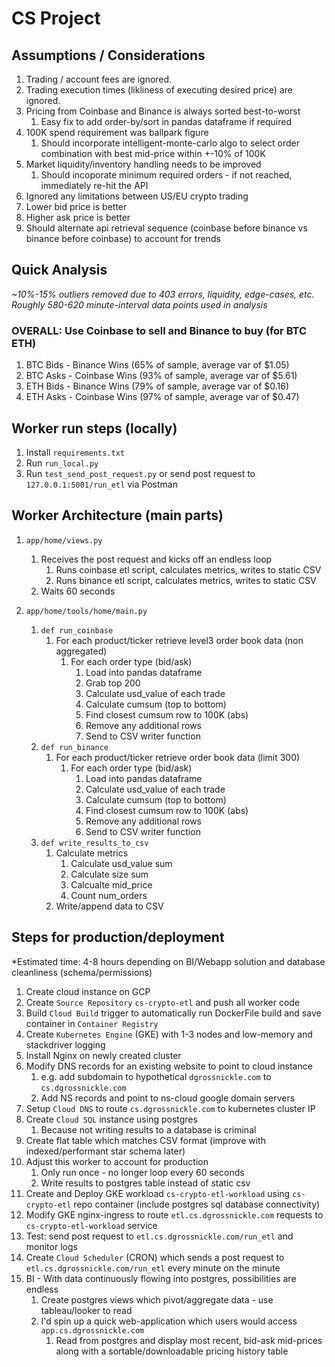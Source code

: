 # CS Project

## Assumptions / Considerations
1. Trading / account fees are ignored.
2. Trading execution times (likliness of executing desired price) are ignored.
3. Pricing from Coinbase and Binance is always sorted best-to-worst
   1. Easy fix to add order-by/sort in pandas dataframe if required
4. 100K spend requirement was ballpark figure
   1. Should incorporate intelligent-monte-carlo algo to select order combination with best mid-price within +-10% of 100K
5. Market liquidity/inventory handling needs to be improved
   1. Should incoporate minimum required orders - if not reached, immediately re-hit the API
6. Ignored any limitations between US/EU crypto trading
7. Lower bid price is better
8. Higher ask price is better
9. Should alternate api retrieval sequence (coinbase before binance vs binance before coinbase) to account for trends


## Quick Analysis
*~10%-15% outliers removed due to 403 errors, liquidity, edge-cases, etc. Roughly 580-620 minute-interval data points used in analysis*
### OVERALL: Use Coinbase to sell and Binance to buy (for BTC ETH)
1. BTC Bids - Binance Wins (65% of sample, average var of $1.05)
2. BTC Asks - Coinbase Wins (93% of sample, average var of $5.61)
3. ETH Bids - Binance Wins (79% of sample, average var of $0.16)
4. ETH Asks - Coinbase Wins (97% of sample, average var of $0.47)


## Worker run steps (locally)
1. Install `requirements.txt`
2. Run `run_local.py`
3. Run `test_send_post_request.py` or send post request to `127.0.0.1:5001/run_etl` via Postman


## Worker Architecture (main parts)
1. `app/home/views.py`
   1. Receives the post request and kicks off an endless loop
      1. Runs coinbase etl script, calculates metrics, writes to static CSV
      2. Runs binance etl script, calculates metrics, writes to static CSV
   2. Waits 60 seconds

2. `app/home/tools/home/main.py`
   1. `def run_coinbase`
      1. For each product/ticker retrieve level3 order book data (non aggregated)
            1. For each order type (bid/ask)
               1. Load into pandas dataframe 
               2. Grab top 200 
               3. Calculate usd_value of each trade 
               4. Calculate cumsum (top to bottom)
               5. Find closest cumsum row to 100K (abs)
               6. Remove any additional rows 
               7. Send to CSV writer function
   2. `def run_binance`
      1. For each product/ticker retrieve order book data (limit 300)
         1. For each order type (bid/ask)
            1. Load into pandas dataframe
            2. Calculate usd_value of each trade 
            3. Calculate cumsum (top to bottom)
            4. Find closest cumsum row to 100K (abs)
            5. Remove any additional rows 
            6. Send to CSV writer function
   3. `def write_results_to_csv`
      1. Calculate metrics
         1. Calculate usd_value sum
         2. Calculate size sum
         3. Calcualte mid_price 
         4. Count num_orders 
      2. Write/append data to CSV
      
## Steps for production/deployment

*Estimated time: 4-8 hours depending on BI/Webapp solution and database cleanliness (schema/permissions)

1. Create cloud instance on GCP
2. Create `Source Repository` `cs-crypto-etl` and push all worker code
3. Build `Cloud Build` trigger to automatically run DockerFile build and save container in `Container Registry`
4. Create `Kubernetes Engine` (GKE) with 1-3 nodes and low-memory and stackdriver logging
5. Install Nginx on newly created cluster
6. Modify DNS records for an existing website to point to cloud instance
   1. e.g. add subdomain to hypothetical `dgrossnickle.com` to `cs.dgrossnickle.com`
   2. Add NS records and point to ns-cloud google domain servers
7. Setup `Cloud DNS` to route `cs.dgrossnickle.com` to kubernetes cluster IP
8. Create `Cloud SQL` instance using postgres
   1. Because not writing results to a database is criminal
9. Create flat table which matches CSV format (improve with indexed/performant star schema later)
10. Adjust this worker to account for production
    1. Only run once - no longer loop every 60 seconds
    2. Write results to postgres table instead of static csv
11. Create and Deploy GKE workload `cs-crypto-etl-workload` using `cs-crypto-etl` repo container (include postgres sql database connectivity)
12. Modify GKE nginx-ingress to route `etl.cs.dgrossnickle.com` requests to `cs-crypto-etl-workload` service
13. Test: send post request to `etl.cs.dgrossnickle.com/run_etl` and monitor logs
14. Create `Cloud Scheduler` (CRON) which sends a post request to `etl.cs.dgrossnickle.com/run_etl` every minute on the minute
15. BI - With data continuously flowing into postgres, possibilities are endless
    1. Create postgres views which pivot/aggregate data - use tableau/looker to read
    2. I'd spin up a quick web-application which users would access `app.cs.dgrossnickle.com`
       1. Read from postgres and display most  recent, bid-ask mid-prices along with a sortable/downloadable pricing history table